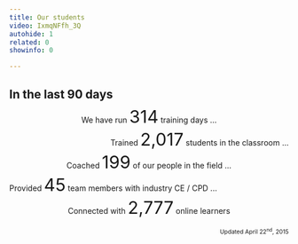 ```yaml
---
title: Our students
video: IxmqNFfh_3Q
autohide: 1
related: 0
showinfo: 0

---
```

## In the last 90 days

<p style="line-height: 1.5em; text-align: center;">We have run <span style="font-size: 2.25em;">314</span>&nbsp;training days ...</p>
<p style="line-height: 1.5em; text-align: right;">Trained <span style="font-size: 2.25em;">2,017</span>&nbsp;students in the classroom ...</p>
<p style="line-height: 1.5em; text-align: center;">Coached <span style="font-size: 2.25em;">199</span>&nbsp;of our people in the field ...</p>
<p style="line-height: 1.5em;">Provided <span style="font-size: 2.25em;">45</span>&nbsp;team members with industry CE / CPD ...</p>
<p style="line-height: 1.5em; text-align: center;">Connected with <span style="font-size: 2.25em;">2,777</span>&nbsp;online learners</p>
<p style="line-height: 1.5em; text-align: right;"><span style="font-size: 0.75em;">Updated April 22<sup>nd</sup>, 2015</span></p>
